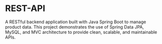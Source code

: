 # REST-API
A RESTful backend application built with Java Spring Boot to manage product data. This project demonstrates the use of Spring Data JPA, MySQL, and MVC architecture to provide clean, scalable, and maintainable APIs.

